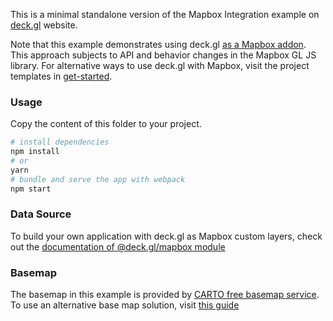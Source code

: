 This is a minimal standalone version of the Mapbox Integration example
on [deck.gl](http://deck.gl) website.

Note that this example demonstrates using deck.gl [as a Mapbox addon](https://medium.com/vis-gl/deckgl-and-mapbox-better-together-47b29d6d4fb1). This approach subjects to API and behavior changes in the Mapbox GL JS library. For alternative ways to use deck.gl with Mapbox, visit the project templates in [get-started](/examples/get-started).


### Usage

Copy the content of this folder to your project. 

```bash
# install dependencies
npm install
# or
yarn
# bundle and serve the app with webpack
npm start
```


### Data Source

To build your own application with deck.gl as Mapbox custom layers, check out the [documentation of @deck.gl/mapbox module](../../../docs/api-reference/mapbox/overview.md)

### Basemap

The basemap in this example is provided by [CARTO free basemap service](https://carto.com/basemaps). To use an alternative base map solution, visit [this guide](https://deck.gl/docs/get-started/using-with-map#using-other-basemap-services-or-your-own)

